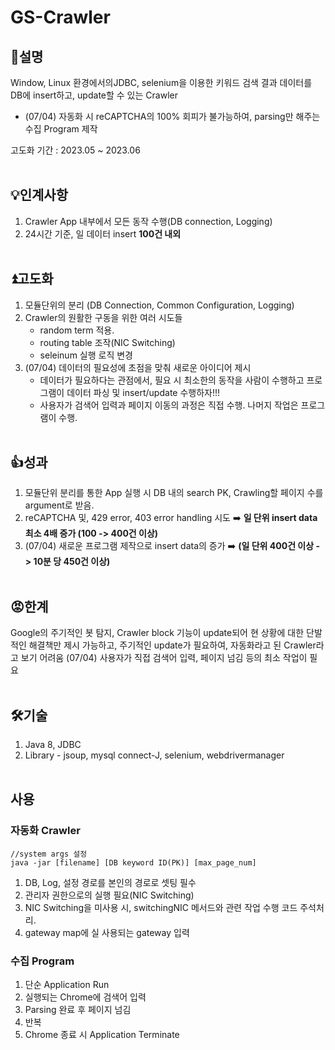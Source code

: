 # GS-Crawler

## 📝설명
Window, Linux 환경에서의JDBC, selenium을 이용한 키워드 검색 결과 데이터를 DB에 insert하고, update할 수 있는 Crawler

+ (07/04) 자동화 시 reCAPTCHA의 100% 회피가 불가능하여, parsing만 해주는 수집 Program 제작

고도화 기간 : 2023.05 ~ 2023.06
<br><br>


## 💡인계사항
1. Crawler App 내부에서 모든 동작 수행(DB connection, Logging)
2. 24시간 기준, 일 데이터 insert **100건 내외**
<br><br>

## ⏫고도화
1. 모듈단위의 분리 (DB Connection, Common Configuration, Logging)
2. Crawler의 원활한 구동을 위한 여러 시도들
   - random term 적용.
   - routing table 조작(NIC Switching)
   - seleinum 실행 로직 변경
3. (07/04) 데이터의 필요성에 초점을 맞춰 새로운 아이디어 제시
   - 데이터가 필요하다는 관점에서, 필요 시 최소한의 동작을 사람이 수행하고 프로그램이 데이터 파싱 및 insert/update 수행하자!!!
   - 사용자가 검색어 입력과 페이지 이동의 과정은 직접 수행. 나머지 작업은 프로그램이 수행.
<br><br>

## 👍성과
1. 모듈단위 분리를 통한 App 실행 시 DB 내의 search PK, Crawling할 페이지 수를 argument로 받음.
2. reCAPTCHA 및, 429 error, 403 error handling 시도 ➡️ **일 단위 insert data 최소 4배 증가 (100 -> 400건 이상)**
3. (07/04) 새로운 프로그램 제작으로 insert data의 증가 ➡️ **(일 단위 400건 이상 -> 10분 당 450건 이상)**
<br><br>

## 😡한계
Google의 주기적인 봇 탐지, Crawler block 기능이 update되어 현 상황에 대한 단발적인 해결책만 제시 가능하고, 주기적인 update가 필요하여, 자동화라고 된 Crawler라고 보기 어려움
(07/04) 사용자가 직접 검색어 입력, 페이지 넘김 등의 최소 작업이 필요
<br><br>

## 🛠️기술
1. Java 8, JDBC
2. Library - jsoup, mysql connect-J, selenium, webdrivermanager
<br><br>

## 사용

### 자동화 Crawler
```
//system args 설정
java -jar [filename] [DB keyword ID(PK)] [max_page_num]
```
1. DB, Log, 설정 경로를 본인의 경로로 셋팅 필수
2. 관리자 권한으로의 실행 필요(NIC Switching)
3. NIC Switching을 미사용 시, switchingNIC 메서드와 관련 작업 수행 코드 주석처리.
4. gateway map에 실 사용되는 gateway 입력

### 수집 Program
1. 단순 Application Run
2. 실행되는 Chrome에 검색어 입력
3. Parsing 완료 후 페이지 넘김
4. 반복
5. Chrome 종료 시 Application Terminate

